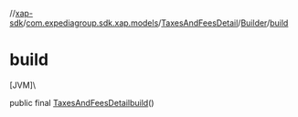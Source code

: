 //[xap-sdk](../../../../index.md)/[com.expediagroup.sdk.xap.models](../../index.md)/[TaxesAndFeesDetail](../index.md)/[Builder](index.md)/[build](build.md)

# build

[JVM]\

public final [TaxesAndFeesDetail](../index.md)[build](build.md)()
